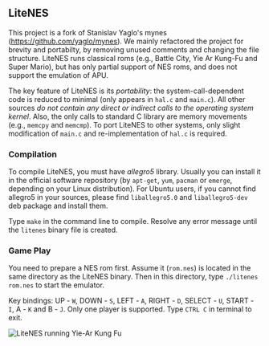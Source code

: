 ## LiteNES

This project is a fork of Stanislav Yaglo's mynes (https://github.com/yaglo/mynes).
We mainly refactored the project for brevity and portabilty,
by removing unused comments and changing the file structure.
LiteNES runs classical roms (e.g., Battle City, Yie Ar Kung-Fu and Super Mario),
but has only partial support of NES roms, and does not support the emulation of APU.

The key feature of LiteNES is its *portability*:
the system-call-dependent code is reduced to minimal
(only appears in `hal.c` and `main.c`).
All other sources *do not contain any direct or indirect calls to the operating system kernel*.
Also, the only calls to standard C library are memory movements (e.g., `memcpy` and `memcmp`).
To port LiteNES to other systems, only slight modification of `main.c` and re-implementation of `hal.c` is required.

### Compilation

To compile LiteNES, you must have *allegro5* library.
Usually you can install it in the official software repository
(by `apt-get`, `yum`, `pacman` or `emerge`, depending on your Linux
distribution).
For Ubuntu users, if you cannot find allegro5 in your sources, please find 
`liballegro5.0` and `liballegro5-dev` deb package and install them.

Type `make` in the command line to compile. Resolve any error message until
the `litenes` binary file is created.

### Game Play

You need to prepare a NES rom first.
Assume it (`rom.nes`) is located in the same directory as the LiteNES binary.
Then in this directory, type `./litenes rom.nes` to start the emulator.

Key bindings: UP - `W`, DOWN - `S`, LEFT - `A`, RIGHT - `D`, SELECT - `U`,
START - `I`, A - `K` and B - `J`. Only one player is supported.
Type `CTRL C` in terminal to exit.

![LiteNES running Yie-Ar Kung Fu](https://raw.github.com/NJUOS/litenes/master/kungfu.png)

